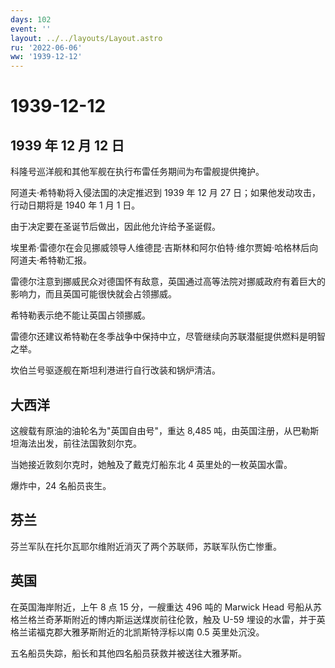 ```yaml
---
days: 102
event: ''
layout: ../../layouts/Layout.astro
ru: '2022-06-06'
ww: '1939-12-12'
---
```


# 1939-12-12

## 1939 年 12 月 12 日

科隆号巡洋舰和其他军舰在执行布雷任务期间为布雷舰提供掩护。

阿道夫·希特勒将入侵法国的决定推迟到 1939 年 12 月 27
日；如果他发动攻击，行动日期将是 1940 年 1 月 1 日。

由于决定要在圣诞节后做出，因此他允许给予圣诞假。

埃里希·雷德尔在会见挪威领导人维德昆·吉斯林和阿尔伯特·维尔贾姆·哈格林后向阿道夫·希特勒汇报。

雷德尔注意到挪威民众对德国怀有敌意，英国通过高等法院对挪威政府有着巨大的影响力，而且英国可能很快就会占领挪威。

希特勒表示绝不能让英国占领挪威。

雷德尔还建议希特勒在冬季战争中保持中立，尽管继续向苏联潜艇提供燃料是明智之举。

坎伯兰号驱逐舰在斯坦利港进行自行改装和锅炉清洁。

## 大西洋

这艘载有原油的油轮名为"英国自由号"，重达 8,485
吨，由英国注册，从巴勒斯坦海法出发，前往法国敦刻尔克。

当她接近敦刻尔克时，她触及了戴克灯船东北 4 英里处的一枚英国水雷。

爆炸中，24 名船员丧生。

## 芬兰

芬兰军队在托尔瓦耶尔维附近消灭了两个苏联师，苏联军队伤亡惨重。

## 英国

在英国海岸附近，上午 8 点 15 分，一艘重达 496 吨的 Marwick Head
号船从苏格兰格兰奇茅斯附近的博内斯运送煤炭前往伦敦，触及 U-59
埋设的水雷，并于英格兰诺福克郡大雅茅斯附近的北凯斯特浮标以南 0.5
英里处沉没。

五名船员失踪，船长和其他四名船员获救并被送往大雅茅斯。